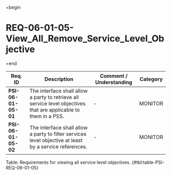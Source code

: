 =begin

# REQ-06-01-05-View_All_Remove_Service_Level_Objective

=end

| Req. ID | Description | Comment / Understanding | Category |
| ------- | ----------- | ----------------------- | -------- |
| __PSI-06-01-05-01__ | The interface shall allow a party to retrieve all service level objectives that are applicable to them in a PSS. | - | MONITOR |
| __PSI-06-01-05-02__ | The interface shall allow a party to filter services level objective at least by a service references. | - | MONITOR |

Table: Requirements for viewing all service level objectives. {#tbl:table-PSI-REQ-06-01-05}

